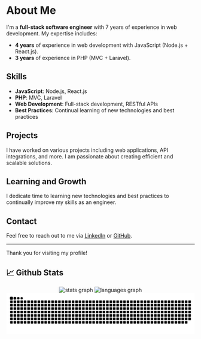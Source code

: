 
# About Me

I'm a **full-stack software engineer** with 7 years of experience in web development. My expertise includes:

- **4 years** of experience in web development with JavaScript (Node.js + React.js).
- **3 years** of experience in PHP (MVC + Laravel).

## Skills

- **JavaScript**: Node.js, React.js
- **PHP**: MVC, Laravel
- **Web Development**: Full-stack development, RESTful APIs
- **Best Practices**: Continual learning of new technologies and best practices

## Projects

I have worked on various projects including web applications, API integrations, and more. I am passionate about creating efficient and scalable solutions.

## Learning and Growth

I dedicate time to learning new technologies and best practices to continually improve my skills as an engineer.

## Contact

Feel free to reach out to me via [LinkedIn](https://www.linkedin.com/in/hoang-tam-dev/) or [GitHub](https://github.com/nhtam1989/about-me).

---

Thank you for visiting my profile!

## 📈 Github Stats

<div align="center">
  <img src="https://github-readme-stats.vercel.app/api?username=thiendang&hide_title=false&hide_rank=false&show_icons=true&include_all_commits=true&count_private=true&disable_animations=false&theme=dracula&locale=en&hide_border=false" height="150" alt="stats graph"  />
  <img src="https://github-readme-stats.vercel.app/api/top-langs?username=thiendang&locale=en&hide_title=false&layout=compact&card_width=320&langs_count=5&theme=dracula&hide_border=false" height="150" alt="languages graph"  />
</div>

<picture>
  <source
    media="(prefers-color-scheme: dark)"
    srcset="https://raw.githubusercontent.com/platane/snk/output/github-contribution-grid-snake-dark.svg"
  />
  <source
    media="(prefers-color-scheme: light)"
    srcset="https://raw.githubusercontent.com/platane/snk/output/github-contribution-grid-snake.svg"
  />
  <img
    alt="github contribution grid snake animation"
    src="https://raw.githubusercontent.com/platane/snk/output/github-contribution-grid-snake.svg"
  />
</picture>


